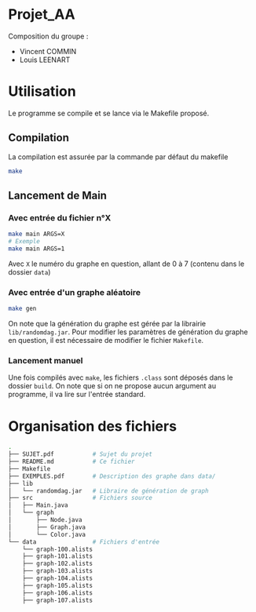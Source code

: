 # Projet_AA

Composition du groupe : 
- Vincent COMMIN
- Louis LEENART

# Utilisation

Le programme se compile et se lance via le Makefile proposé. 

## Compilation

La compilation est assurée par la commande par défaut du makefile

```bash
make
```

## Lancement de Main

### Avec entrée du fichier n°X

```bash
make main ARGS=X
# Exemple
make main ARGS=1
```

Avec `X` le numéro du graphe en question, allant de 0 à 7 (contenu dans le dossier `data`)

### Avec entrée d'un graphe aléatoire

```bash
make gen
```

On note que la génération du graphe est gérée par la librairie `lib/randomdag.jar`. Pour modifier les paramètres de génération du graphe en question, il est nécessaire de modifier le fichier `Makefile`.

### Lancement manuel

Une fois compilés avec `make`, les fichiers `.class` sont déposés dans le dossier `build`. On note que si on ne propose aucun argument au programme, il va lire sur l'entrée standard.

# Organisation des fichiers

```bash
.
├── SUJET.pdf           # Sujet du projet
├── README.md           # Ce fichier
├── Makefile
├── EXEMPLES.pdf        # Description des graphe dans data/
├── lib             
│   └── randomdag.jar   # Libraire de génération de graph 
├── src                 # Fichiers source          
│   ├── Main.java
│   └── graph
│       ├── Node.java   
│       ├── Graph.java
│       └── Color.java
└── data                # Fichiers d'entrée
    └── graph-100.alists
    ├── graph-101.alists
    ├── graph-102.alists
    ├── graph-103.alists
    ├── graph-104.alists
    ├── graph-105.alists
    ├── graph-106.alists
    ├── graph-107.alists
```
